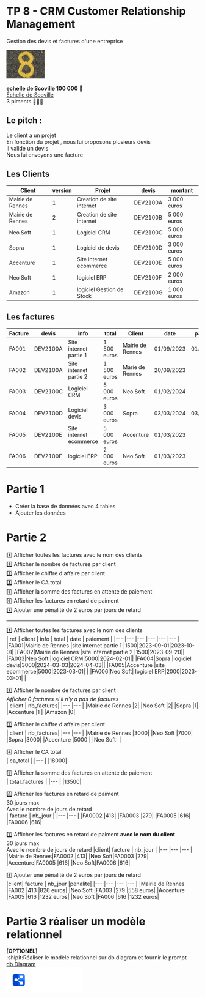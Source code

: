 # TP 8 - CRM Customer  Relationship Management
Gestion des devis et factures d'une entreprise
    
<img src="../../img/eight.webp" width="100">

  
**echelle de Scoville 100 000**  :underage:  
[Échelle de Scoville](https://fr.wikipedia.org/wiki/%C3%89chelle_de_Scoville)  
3 piments :cactus::cactus::cactus:  
  

## Le pitch :
Le client a un projet  
En fonction du projet , nous lui proposons plusieurs devis  
Il valide un devis  
Nous lui envoyons une facture  
  



## Les Clients
|Client|version|Projet|devis|montant|
|---|---|---|---|---|
|Mairie de Rennes|1|Creation de site internet|DEV2100A|3 000 euros|
|Mairie de Rennes|2|Creation de site internet|DEV2100B|5 000 euros|
|Neo Soft|1|Logiciel CRM|DEV2100C|5 000 euros|
|Sopra|1|Logiciel de devis|DEV2100D|3 000 euros|
|Accenture|1|Site internet ecommerce|DEV2100E|5 000 euros|
|Neo Soft|1|logiciel ERP|DEV2100F|2 000 euros|
|Amazon|1|logiciel Gestion de Stock|DEV2100G|1 000 euros|

## Les factures
|Facture|devis|info|total|Client|date|paiement|
|---|---|---|---|---|---|---|
|FA001|DEV2100A|Site internet partie 1|1 500 euros|Mairie de Rennes|01/09/2023|01/10/2023|
|FA002|DEV2100A|Site internet partie 2|1 500  euros|Marie de Rennes|20/09/2023||
|FA003|DEV2100C|Logiciel CRM|5 000 euros|Neo Soft|01/02/2024||
|FA004|DEV2100D|Logiciel devis|3 000  euros|Sopra|03/03/2024|03/04/2024|
|FA005|DEV2100E|Site internet ecommerce|5 000 euros|Accenture|01/03/2023||
|FA006|DEV2100F|logiciel ERP |2 000 euros|Neo Soft|01/03/2023||
  

   

# Partie 1
- Créer la base de données avec 4 tables 
- Ajouter les données 

 
# Partie 2
:one: Afficher toutes les factures avec le nom des clients  
:two: Afficher le nombre de factures par client  
:three: Afficher le chiffre d'affaire par client  
:four: Afficher le CA total    
:five: Afficher  la somme des factures en attente de paiement   
:six: Afficher les factures en retard de paiment  
:seven: Ajouter une pénalité de 2 euros par jours de retard  

----------------------------------------------------------------

:one: Afficher toutes les factures avec le nom des clients  
| ref | client | info | total | date | paiement | 
|--- |--- |--- |--- |--- |--- |
|FA001|Mairie de Rennes |site internet partie 1	|1500|2023-09-01|2023-10-01|
|FA002|Mairie de Rennes |site internet partie 2	|1500|2023-09-20||	
|FA003|Neo Soft |logiciel CRM|5000|2024-02-01||	
|FA004|Sopra |logiciel devis|3000|2024-03-03|2024-04-03||
|FA005|Accenture |site ecommerce|5000|2023-03-01| |	
|FA006|Neo Soft|	logiciel ERP|2000|2023-03-01| |	   
 
:two: Afficher le nombre de factures par client   
_Afficher 0 factures si il n'y a pas de factures_    
| client | nb_factures|
|--- |--- |
|Mairie de Rennes |2|
|Neo Soft |2|
|Sopra |1|
|Accenture |1 |
|Amazon |0|
  
:three: Afficher le chiffre d'affaire par client     
| client | nb_factures|
|--- |--- |
|Mairie de Rennes |3000|
|Neo Soft |7000|
|Sopra |3000|
|Accenture |5000 |
|Neo Soft| |
  
:four: Afficher le CA total    
| ca_total |
|--- |
|18000|
    
:five: Afficher  la somme des factures en attente de paiement   
| total_factures |
|--- |
|13500|
          
:six: Afficher les factures en retard de paiment        
30 jours max  
Avec le nombre de jours de retard      
| facture | nb_jour |
|--- |--- |
|FA0002 |413|
|FA0003 |279|
|FA0005 |616|
|FA0006 |616|

:seven: Afficher les factures en retard de paiment **avec le nom du client**   
30 jours max  
Avec le nombre de jours de retard 
|client| facture | nb_jour |
|--- |--- |--- |
|Mairie de Rennes|FA0002 |413|
|Neo Soft|FA0003 |279|
|Accenture|FA0005 |616|
|Neo Soft|FA0006 |616|  

:eight: Ajouter une pénalité de 2 euros par jours de retard  
|client| facture | nb_jour |penalite|
|--- |--- |--- |--- |
|Mairie de Rennes |FA002 |413 |826 euros|
|Neo Soft |FA003 |279 |558 euros|
|Accenture |FA005 |616 |1232 euros|
|Neo Soft |FA006 |616 |1232 euros|

# Partie 3 réaliser un modèle relationnel
  **[OPTIONEL]**  
:shipit:Réaliser le modèle relationnel sur db diagram  et fournir le prompt  
[db Diagram](https://dbdiagram.io/home)    
<img src="../../img/dbdiagram.svg" width="200">  

 

